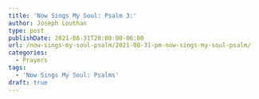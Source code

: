 ```yaml
---
title: 'Now Sings My Soul: Psalm 3:'
author: Joseph Louthan
type: post
publishDate: 2021-08-31T20:00:00-06:00
url: /now-sings-my-soul-psalm/2021-08-31-pm-now-sings-my-soul-psalm/
categories:
  - Prayers
tags:
  - 'Now Sings My Soul: Psalms'
draft: true
---
```

<div style="font-variant: small-caps;">

</div>
    
